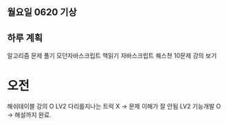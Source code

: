 ## 월요일 0620 기상

## 하루 계획

알고리즘 문제 풀기
모던자바스크립트 책읽기
자바스크립트 퀘스쳔 10문제
강의 보기

# 오전

해쉬테이블 강의 O
LV2 다리를지나는 트럭 X -> 문제 이해가 잘 안됨
LV2 기능개발 O -> 해설까지 완료.
